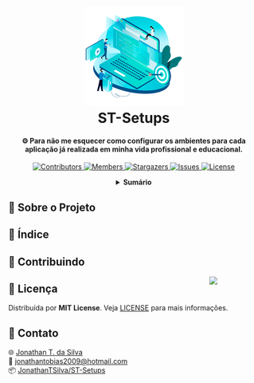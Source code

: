 <!-- PROJECT LOGO -->
<h1 align="center">
  <br>
  <a href="https://github.com/JonathanTSilva/ST-Setups"><img src="./Images/logo-ST-Setups.png" alt="Logo" width="200"></a>
  <br>
  ST-Setups
  <br>
</h1>

<h4 align="center">
  
⚙️ Para não me esquecer como configurar os ambientes para cada aplicação já realizada em minha vida profissional e educacional.
  
</h4>

<!-- PROJECT SHIELDS -->
<p align="center">
  <a href="https://github.com/JonathanTSilva/ST-Setups/graphs/contributors">
    <img src="https://img.shields.io/github/contributors/JonathanTSilva/ST-Setups.svg?" alt="Contributors">
  </a>
  <a href="https://github.com/JonathanTSilva/ST-Setups/network/members">
    <img src="https://img.shields.io/github/forks/JonathanTSilva/ST-Setups.svg?" alt="Members">
  </a>
  <a href="https://github.com/JonathanTSilva/ST-Setups/stargazers">
    <img src="https://img.shields.io/github/stars/JonathanTSilva/ST-Setups.svg?" alt="Stargazers">
  </a>
  <a href="https://github.com/JonathanTSilva/ST-Setups/issues">
    <img src="https://img.shields.io/github/issues/JonathanTSilva/ST-Setups.svg?" alt="Issues">
  </a>
  <a href="https://github.com/JonathanTSilva/ST-Setups/blob/main/LICENSE">
    <img src="https://img.shields.io/github/license/JonathanTSilva/ST-Setups.svg?" alt="License">
  </a>
</p>

<!-- TABLE OF CONTENTS -->
<details close="close" align="center">
  <summary><b>Sumário</b></summary>
    <a href="#-sobre-o-projeto">Sobre o Projeto</a> |
    <a href="#-indice">Índice</a> |
    <a href="#-contribuindo">Contribuindo</a> |
    <a href="#-licença">Licença</a> |
    <a href="#-contato">Contato</a>
</details>

## 📃 Sobre o Projeto

## 🔎 Índice

## 🤝 Contribuindo

<!-- MIT LICENSE -->
<a href="https://github.com/JonathanTSilva/ST-Setups/blob/main/LICENSE"><img width="100px" src="https://miro.medium.com/max/886/1*C87EjxGeMPrkTuVRVWVg4w.png" align="right" /></a>

## 📝 Licença

Distribuída por **MIT License**. Veja [LICENSE][2] para mais informações.

## 📧 Contato

:globe_with_meridians: [Jonathan T. da Silva][3] <br>
:email: jonathantobias2009@hotmail.com <br>
:package: [JonathanTSilva/ST-Setups][4]

<!-- MARKDOWN LINKS -->
<!-- SITES -->
[1]: https://www.atlassian.com/br/git/tutorials/rewriting-history/git-rebase
[2]: https://github.com/JonathanTSilva/ST-Setups/blob/main/LICENSE
[3]: https://www.linkedin.com/in/JonathanTSilva/
[4]: https://github.com/JonathanTSilva/ST-Setups

<!-- IMAGES -->
